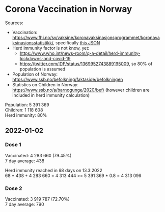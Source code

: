 # Corona Vaccination in Norway

Sources:

- Vaccination: <https://www.fhi.no/sv/vaksine/koronavaksinasjonsprogrammet/koronavaksinasjonsstatistikk/>, specifically [this JSON](https://www.fhi.no/api/chartdata/api/99119)
- Herd immunity factor is not know, yet:
  - <https://www.who.int/news-room/q-a-detail/herd-immunity-lockdowns-and-covid-19>
  - <https://twitter.com/IDF/status/1369952743889195009>, so 80% of population is assumed
- Population of Norway: <https://www.ssb.no/befolkning/faktaside/befolkningen>
- Statistics on Children in Norway: https://www.ssb.no/a/barnogunge/2020/bef/ (however children are included in herd immunity calculation)

Population: 5 391 369  
Children: 1 118 608  
Herd immunity: 80%  

## 2022-01-02

### Dose 1

Vaccinated: 4 283 660 (79.45%)  
7 day average: 438

Herd immunity reached in 68 days on 13.3.2022  
68 * 438 + 4 283 660 = 4 313 444 >= 5 391 369 * 0.8 = 4 313 096

### Dose 2

Vaccinated: 3 919 787 (72.70%)  
7 day average: 790

